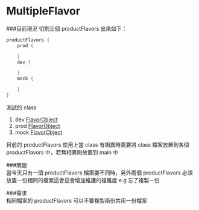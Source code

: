 # MultipleFlavor

###目前現況
切割三個 productFlavors 出來如下：
```gradle
productFlavors {
    prod {

    }
    dev {

    }
    mock {

    }
}
```  
測試的 class  
1. dev [FlavorObject](https://github.com/TADSG/MultipleFlavor/blob/master/app/src/dev/java/tw/andyang/multipleflavor/FlavorObject.java)
2. prod [FlavorObject](https://github.com/TADSG/MultipleFlavor/blob/master/app/src/prod/java/tw/andyang/multipleflavor/FlavorObject.java)
3. mock [FlavorObject](https://github.com/TADSG/MultipleFlavor/blob/master/app/src/mock/java/tw/andyang/multipleflavor/FlavorObject.java)

目前的 productFlavors 使用上當 class 有相異時需要將 class 檔案放置到各個 productFlavors 中，若無相異則放置到 main 中

###問題  
當今天只有一個 productFlavors 檔案要不同時，另外兩個 productFlavors 必須放置一份相同的檔案這會這會增加維護的複雜度
e.g 忘了複製一份

###需求  
相同檔案的 productFlavors 可以不要複製兩份共用一份檔案
